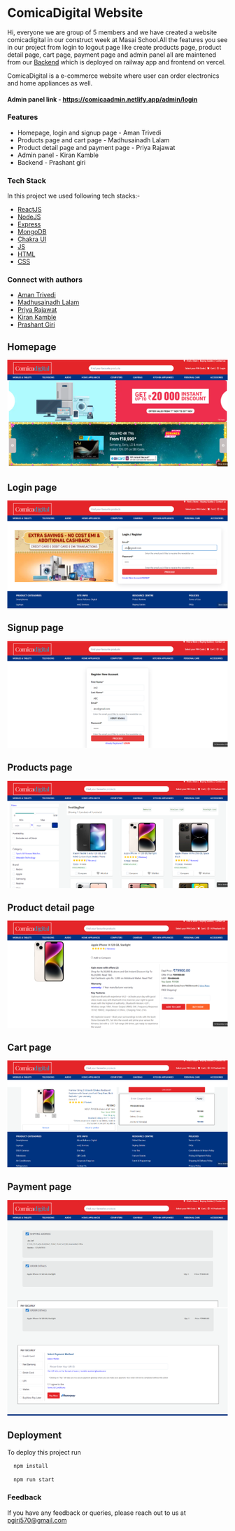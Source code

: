 # ComicaDigital Website
Hi, everyone we are group of 5 members and we have created a website comicadigital in our construct week at Masai School.All the features you see in our project from login to logout page like create products page, product detail page, cart page, payment page and admin panel all are maintened from our [Backend](https://github.com/pg570/ComicaDigitalBackend) which is deployed on railway app and frontend on vercel.

ComicaDigital is a e-commerce website where user can order electronics and home appliances as well.

#### Admin panel link - https://comicaadmin.netlify.app/admin/login

### Features
- Homepage, login and signup page - Aman Trivedi
- Products page and cart page - Madhusainadh Lalam
- Product detail page and payment page - Priya Rajawat
- Admin panel - Kiran Kamble
- Backend - Prashant giri


### Tech Stack

In this project we used following tech stacks:- 
- [ReactJS](https://reactjs.org/)
- [NodeJS](https://nodejs.org/en/)
- [Express](https://expressjs.com/)
- [MongoDB](https://www.mongodb.com/)
- [Chakra UI](https://chakra-ui.com/)
- [JS](https://developer.mozilla.org/en-US/docs/Web/JavaScript)
- [HTML](https://developer.mozilla.org/en-US/docs/Web/HTML)
- [CSS](https://developer.mozilla.org/en-US/docs/Web/CSS)





### Connect with authors

- [Aman Trivedi](https://github.com/atrivedi8988)
- [Madhusainadh Lalam](https://github.com/Madhusainadh)
- [Priya Rajawat](https://github.com/priyarajawat)
- [Kiran Kamble](https://github.com/kiranwithcode)
- [Prashant Giri](https://github.com/pg570)

## Homepage

![](backend/screenshots/Screenshot%20(297).png)

## Login page

![](backend/screenshots/Screenshot%20(298).png)

## Signup page

![](backend/screenshots/Screenshot%20(299).png)

## Products page

![](backend/screenshots/Screenshot%20(300).png)

## Product detail page

![](backend/screenshots/Screenshot%20(301).png)

## Cart page

![](backend/screenshots/Screenshot%20(302).png)

## Payment page

![](backend/screenshots/Screenshot%20(304).png)
![](backend/screenshots/Screenshot%20(305).png)


## Deployment

To deploy this project run

```bash
  npm install
```

```bash
  npm run start
```


### Feedback

If you have any feedback or queries, please reach out to us at pgiri570@gmail.com

